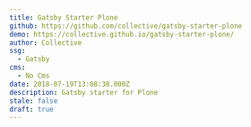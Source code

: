 ```yaml
---
title: Gatsby Starter Plone
github: https://github.com/collective/gatsby-starter-plone
demo: https://collective.github.io/gatsby-starter-plone/
author: Collective
ssg:
  - Gatsby
cms:
  - No Cms
date: 2018-07-19T13:08:38.000Z
description: Gatsby starter for Plone
stale: false
draft: true
---
```

